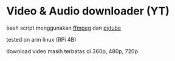 # Video & Audio downloader (YT)

bash script menggunakan [ffmpeg](https://www.ffmpeg.org/) dan [pytube](https://pytube.io/en/latest/)

tested on arm linux (RPi 4B)

download video masih terbatas di 360p, 480p, 720p
